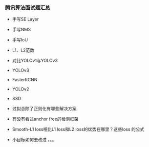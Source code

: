 ### 腾讯算法面试题汇总

- 手写SE Layer
- 手写NMS
- 手写IoU
- L1、L2范数
- 对比YOLOv1与YOLOv3
- YOLOv3
- FasterRCNN
- YOLOv2
- SSD
- 过拟合除了正则化有哪些解决方案

- 有没有看过anchor free的检测框架
- Smooth-L1 loss相比L1 loss和L2 loss的优势在哪里？这些loss 的公式
- 小目标如何去改进
。。。
